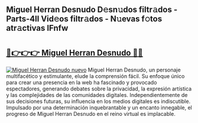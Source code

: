 ## Miguel Herran Desnudo D𝚎sn𝚞dos filtr𝚊dos - Parts-4ll Vid𝚎os filtr𝚊dos - N𝚞evas f𝚘tos atr𝚊ctivas lFnfw

# <h2><a href="http://mb92842.tromn.icu/?c=Miguel+Herran+Desnudo">🔗👉👉👉 Miguel Herran Desnudo 🔗🔗</a></h2>

[![Miguel Herran Desnudo nuevo](https://i.imgur.com/pEAQMta.gif)](http://mb92842.tromn.icu/?c=Miguel+Herran+Desnudo)
Miguel Herran Desnudo, un personaje multifacético y estimulante, elude la comprensión fácil. Su enfoque único para crear una presencia en la web ha fascinado y provocado espectadores, generando debates sobre la privacidad, la expresión artística y las complejidades de las comunidades digitales. Independientemente de sus decisiones futuras, su influencia en los medios digitales es indiscutible. Impulsado por una determinación inquebrantable y un encanto innegable, el progreso de Miguel Herran Desnudo en el reino virtual es implacable.

